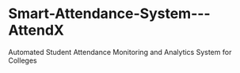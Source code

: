 # Smart-Attendance-System---AttendX
Automated Student Attendance Monitoring and Analytics System for Colleges
